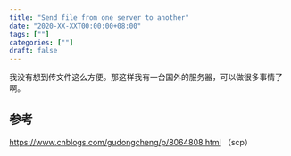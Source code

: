```yaml
---
title: "Send file from one server to another"
date: "2020-XX-XXT00:00:00+08:00"
tags: [""]
categories: [""]
draft: false
---
```


我没有想到传文件这么方便。那这样我有一台国外的服务器，可以做很多事情了啊。

## 参考

https://www.cnblogs.com/gudongcheng/p/8064808.html （scp）